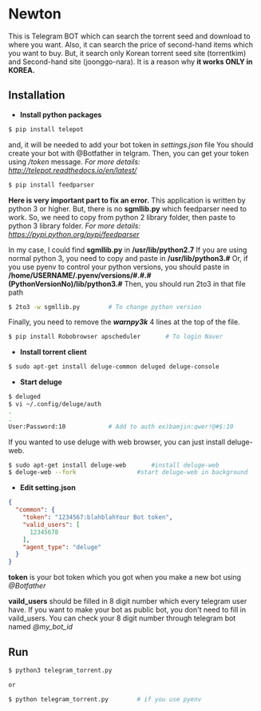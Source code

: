 # Newton

This is Telegram BOT which can search the torrent seed and download to where you want.
Also, it can search the price of second-hand items which you want to buy.
But, it search only Korean torrent seed site (torrentkim) and Second-hand site (joonggo-nara).
It is a reason why **it works ONLY in KOREA.**

## Installation

- **Install python packages**
```bash
$ pip install telepot
```
 and, it will be needed to add your bot token in *settings.json* file
 You should create your bot with @Botfather in telgram.
 Then, you can get your token using  */token*  message.
 *For more details: http://telepot.readthedocs.io/en/latest/*

```bash
$ pip install feedparser
```
**Here is very important part to fix an error.**
This application is written by python 3 or higher.
But, there is no **sgmllib.py** which feedparser need to work.
So, we need to copy from python 2 library folder, then paste to python 3 library folder.
*For more details: https://pypi.python.org/pypi/feedparser*

In my case, I could find **sgmllib.py** in **/usr/lib/python2.7**
If you are using normal python 3, you need to copy and paste in **/usr/lib/python3.#**
Or, if you use pyenv to control your python versions, you should paste in
**/home/USERNAME/.pyenv/versions/#.#.#(PythonVersionNo)/lib/python3.#**
Then, you should run 2to3 in that file path
```bash
$ 2to3 -w sgmllib.py		# To change python version
```
Finally, you need to remove the ***warnpy3k*** 4 lines at the top of the file.

```bash
$ pip install Robobrowser apscheduler		# To login Naver
```

- **Install torrent client**
```bash
$ sudo apt-get install deluge-common deluged deluge-console
```

- **Start deluge**
```bash
$ deluged
$ vi ~/.config/deluge/auth
.
.
User:Password:10			# Add to auth ex)bamjin:qwer!@#$:10
```

If you wanted to use deluge with web browser, you can just install deluge-web.
```bash
$ sudo apt-get install deluge-web		#install deluge-web
$ deluge-web --fork					#start deluge-web in background
```

 - **Edit setting.json**
```json
{
  "common": {
    "token": "1234567:blahblahYour Bot token",
    "valid_users": [
      12345678
    ],
    "agent_type": "deluge"
  }
}
```
**token** is your bot token which you got when you make a new bot using *@Botfather*

**vaild_users** should be filled in 8 digit number which every telegram user have.
If you want to make your bot as public bot, you don't need to fill in vaild_users.
You can check your 8 digit number through telegram bot named *@my_bot_id*

## Run
```bash
$ python3 telegram_torrent.py

or

$ python telegram_torrent.py 		# if you use pyenv
```
